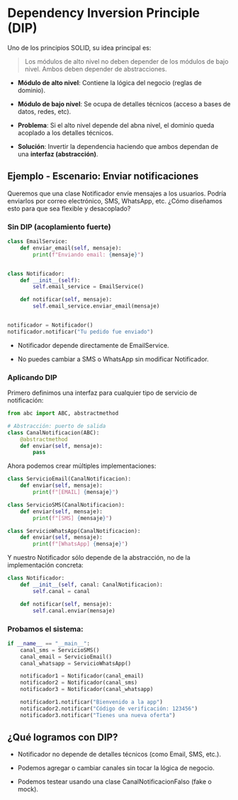 # Dependency Inversion Principle (DIP)
Uno de los principios SOLID, su idea principal es:
> Los módulos de alto nivel no deben depender de los módulos de bajo nivel. Ambos deben depender de abstracciones.

- **Módulo de alto nivel**: Contiene la lógica del negocio (reglas de dominio).

- **Módulo de bajo nivel**: Se ocupa de detalles técnicos (acceso a bases de datos, redes, etc).

- **Problema**: Si el alto nivel depende del abna nivel, el dominio queda acoplado a los detalles técnicos.

- **Solución**: Invertir la dependencia haciendo que ambos dependan de una **interfaz (abstracción)**.


## Ejemplo - Escenario: Enviar notificaciones
Queremos que una clase Notificador envíe mensajes a los usuarios. Podría enviarlos por correo electrónico, SMS, WhatsApp, etc. ¿Cómo diseñamos esto para que sea flexible y desacoplado?

### Sin DIP (acoplamiento fuerte)

```py
class EmailService:
    def enviar_email(self, mensaje):
        print(f"Enviando email: {mensaje}")


class Notificador:
    def __init__(self):
        self.email_service = EmailService()

    def notificar(self, mensaje):
        self.email_service.enviar_email(mensaje)


notificador = Notificador()
notificador.notificar("Tu pedido fue enviado")
```
- Notificador depende directamente de EmailService.

- No puedes cambiar a SMS o WhatsApp sin modificar Notificador.

### Aplicando DIP
Primero definimos una interfaz para cualquier tipo de servicio de notificación:
```py
from abc import ABC, abstractmethod

# Abstracción: puerto de salida
class CanalNotificacion(ABC):
    @abstractmethod
    def enviar(self, mensaje):
        pass
```
Ahora podemos crear múltiples implementaciones:

```py
class ServicioEmail(CanalNotificacion):
    def enviar(self, mensaje):
        print(f"[EMAIL] {mensaje}")

class ServicioSMS(CanalNotificacion):
    def enviar(self, mensaje):
        print(f"[SMS] {mensaje}")

class ServicioWhatsApp(CanalNotificacion):
    def enviar(self, mensaje):
        print(f"[WhatsApp] {mensaje}")

```
Y nuestro Notificador sólo depende de la abstracción, no de la implementación concreta:
```py
class Notificador:
    def __init__(self, canal: CanalNotificacion):
        self.canal = canal

    def notificar(self, mensaje):
        self.canal.enviar(mensaje)

```

### Probamos el sistema:
```py
if __name__ == "__main__":
    canal_sms = ServicioSMS()
    canal_email = ServicioEmail()
    canal_whatsapp = ServicioWhatsApp()

    notificador1 = Notificador(canal_email)
    notificador2 = Notificador(canal_sms)
    notificador3 = Notificador(canal_whatsapp)

    notificador1.notificar("Bienvenido a la app")
    notificador2.notificar("Código de verificación: 123456")
    notificador3.notificar("Tienes una nueva oferta")
```

## ¿Qué logramos con DIP?
- Notificador no depende de detalles técnicos (como Email, SMS, etc.).

- Podemos agregar o cambiar canales sin tocar la lógica de negocio.

- Podemos testear usando una clase CanalNotificacionFalso (fake o mock).